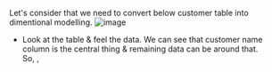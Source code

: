 Let's consider that we need to convert below customer table into dimentional modelling.
![image](https://github.com/user-attachments/assets/957c42a2-f9ca-46ae-a056-4442cccd80c9)

- Look at the table & feel the data. We can see that customer name column is the central thing & remaining data can be around that.</br>
  So, , 
